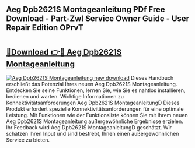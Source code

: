 ## Aeg Dpb2621S Montageanleitung PDf Free Download - Part-ZwI Service Owner Guide - User Repair Edition OPrvT

# <h2><a href="http://df6et8f.blite.top/?on=Aeg+Dpb2621S+Montageanleitung">🔗Download 👉🔴 Aeg Dpb2621S Montageanleitung</a></h2>

[![Aeg Dpb2621S Montageanleitung new download](https://i.imgur.com/lujVjoI.png)](http://df6et8f.blite.top/?on=Aeg+Dpb2621S+Montageanleitung)
Dieses Handbuch erschließt das Potenzial Ihres neuen Aeg Dpb2621S Montageanleitung. Entdecken Sie seine Funktionen, lernen Sie, wie Sie es nahtlos installieren, bedienen und warten. Wichtige Informationen zu Konnektivitätsanforderungen Aeg Dpb2621S MontageanleitungD Dieses Produkt erfordert spezielle Konnektivitätsanforderungen für eine optimale Leistung. Mit Funktionen wie der Funktionsliste können Sie mit Ihrem neuen Aeg Dpb2621S Montageanleitung außergewöhnliche Ergebnisse erzielen. Ihr Feedback wird Aeg Dpb2621S MontageanleitungD geschätzt. Wir schätzen Ihren Input und sind bestrebt, Ihnen einen außergewöhnlichen Service zu bieten.
